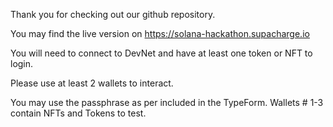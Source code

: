 Thank you for checking out our github repository.

You may find the live version on https://solana-hackathon.supacharge.io

You will need to connect to DevNet and have at least one token or NFT to login. 

Please use at least 2 wallets to interact.

You may use the passphrase as per included in the TypeForm. Wallets # 1-3 contain NFTs and Tokens to test.